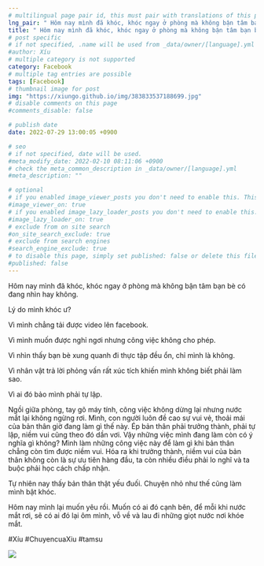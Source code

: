 ```yaml
---
# multilingual page pair id, this must pair with translations of this page. (This name must be unique)
lng_pair: " Hôm nay mình đã khóc, khóc ngay ở phòng mà không bận tâm bạn bè có đang nhìn hay không "
title: " Hôm nay mình đã khóc, khóc ngay ở phòng mà không bận tâm bạn bè có đang nhìn hay không "
# post specific
# if not specified, .name will be used from _data/owner/[language].yml
#author: Xíu
# multiple category is not supported
category: Facebook
# multiple tag entries are possible
tags: [Facebook]
# thumbnail image for post
img: "https://xiungo.github.io/img/383833537188699.jpg"
# disable comments on this page
#comments_disable: false

# publish date
date: 2022-07-29 13:00:05 +0900

# seo
# if not specified, date will be used.
#meta_modify_date: 2022-02-10 08:11:06 +0900
# check the meta_common_description in _data/owner/[language].yml
#meta_description: ""

# optional
# if you enabled image_viewer_posts you don't need to enable this. This is only if image_viewer_posts = false
#image_viewer_on: true
# if you enabled image_lazy_loader_posts you don't need to enable this. This is only if image_lazy_loader_posts = false
#image_lazy_loader_on: true
# exclude from on site search
#on_site_search_exclude: true
# exclude from search engines
#search_engine_exclude: true
# to disable this page, simply set published: false or delete this file
#published: false
---
```


<!-- outline-start -->

Hôm nay mình đã khóc, khóc ngay ở phòng mà không bận tâm bạn bè có đang nhìn hay không.

Lý do mình khóc ư?

Vì mình chẳng tải được video lên facebook.

Vì mình muốn được nghỉ ngơi nhưng công việc không cho phép.

Vì nhìn thấy bạn bè xung quanh đi thực tập đều ổn, chỉ mình là không.

Vì nhân vật trả lời phỏng vấn rất xúc tích khiến mình không biết phải làm sao.

Vì ai đó bảo mình phải tự lập.

Ngồi giữa phòng, tay gõ máy tính, công việc không dừng lại nhưng nước mắt lại không ngừng rơi. Mình, con người luôn đề cao sự vui vẻ, thoải mái của bản thân giờ đang làm gì thế này. Ép bản thân phải trưởng thành, phải tự lập, niềm vui cũng theo đó dần vơi. Vậy những việc mình đang làm còn có ý nghĩa gì không? Mình làm những công việc này để làm gì khi bản thân chẳng còn tìm được niềm vui. Hóa ra khi trưởng thành, niềm vui của bản thân không còn là sự ưu tiên hàng đầu, ta còn nhiều điều phải lo nghĩ và ta buộc phải học cách chấp nhận.

Tự nhiên nay thấy bản thân thật yếu đuối. Chuyện nhỏ như thế cũng làm mình bật khóc.

Hôm nay mình lại muốn yêu rồi. Muốn có ai đó cạnh bên, để mỗi khi nước mắt rơi, sẽ có ai đó lại ôm mình, vỗ về và lau đi những giọt nước nơi khóe mắt.

#Xíu
#ChuyencuaXiu
#tamsu

<!-- outline-end -->

<img src= "https://xiungo.github.io/img/383833537188699.jpg">